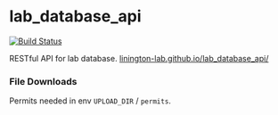 # lab_database_api

[![Build Status](https://travis-ci.com/liningtonlab/lab_database_api.svg?branch=master)](https://travis-ci.com/liningtonlab/lab_database_api.svg?branch=master)

RESTful API for lab database. [linington-lab.github.io/lab_database_api/](https://linington-lab.github.io/lab_database_api/)

### File Downloads

Permits needed in env `UPLOAD_DIR` / `permits`.

